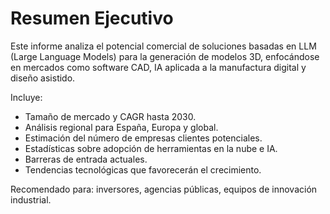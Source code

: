 
# Resumen Ejecutivo

Este informe analiza el potencial comercial de soluciones basadas en LLM (Large Language Models) para la generación de modelos 3D, enfocándose en mercados como software CAD, IA aplicada a la manufactura digital y diseño asistido.

Incluye:
- Tamaño de mercado y CAGR hasta 2030.
- Análisis regional para España, Europa y global.
- Estimación del número de empresas clientes potenciales.
- Estadísticas sobre adopción de herramientas en la nube e IA.
- Barreras de entrada actuales.
- Tendencias tecnológicas que favorecerán el crecimiento.

Recomendado para: inversores, agencias públicas, equipos de innovación industrial.
